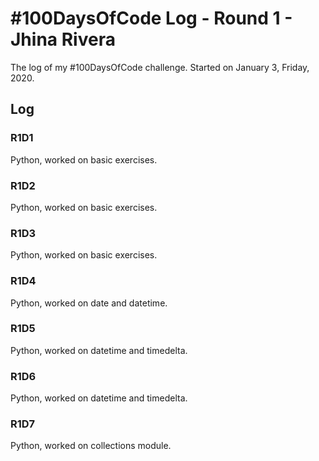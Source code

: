 # #100DaysOfCode Log - Round 1 - Jhina Rivera

The log of my #100DaysOfCode challenge. Started on January 3, Friday, 2020.

## Log

### R1D1
Python, worked on basic exercises.

### R1D2
Python, worked on basic exercises.

### R1D3
Python, worked on basic exercises.

### R1D4
Python, worked on date and datetime.

### R1D5
Python, worked on datetime and timedelta.

### R1D6
Python, worked on datetime and timedelta.

### R1D7
Python, worked on collections module.
